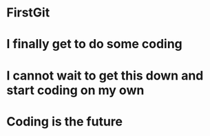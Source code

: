 # FirstGit
# I finally get to do some coding
# I cannot wait to get this down and start coding on my own
# Coding is the future
